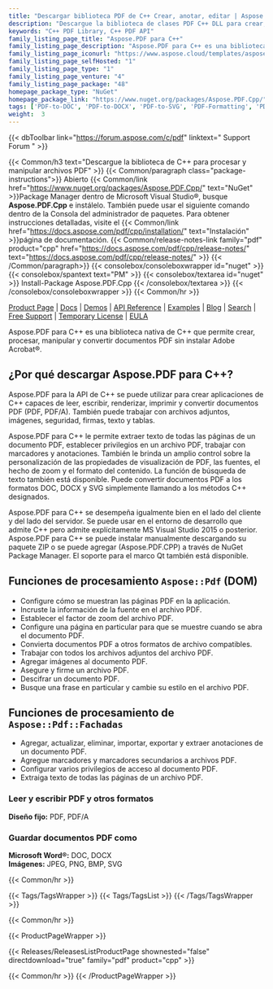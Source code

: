 ```yaml
---
title: "Descargar biblioteca PDF de C++ Crear, anotar, editar | Aspose.PDF"
description: "Descargue la biblioteca de clases PDF C++ DLL para crear, editar, renderizar y convertir archivos PDF, PDF/A a DOC, DOCX a través de API. Admite imágenes, seguridad, firmas, texto, tablas."
keywords: "C++ PDF Library, C++ PDF API"
family_listing_page_title: "Aspose.PDF para C++"
family_listing_page_description: "Aspose.PDF para C++ es una biblioteca nativa de C++ que permite a los desarrolladores agregar capacidades de manejo de PDF a sus aplicaciones de C++. La biblioteca permite realizar una amplia gama de tareas de procesamiento de documentos, incluida la creación de archivos PDF, procesamiento de formularios, manipulación de texto y páginas, administración de anotaciones, archivos adjuntos, marcadores, manejo de fuentes personalizadas y mucho más."
family_listing_page_iconurl: "https://www.aspose.cloud/templates/aspose/App_Themes/V3/images/pdf/272x272/aspose_pdf-for-cpp.png"
family_listing_page_selfHosted: "1"
family_listing_page_type: "1"
family_listing_page_venture: "4"
family_listing_page_package: "48"
homepage_package_type: "NuGet"
homepage_package_link: "https://www.nuget.org/packages/Aspose.PDF.Cpp/"
tags: ['PDF-to-DOC', 'PDF-to-DOCX', 'PDF-to-SVG', 'PDF-Formatting', 'PDF-Metadata', 'PDF-Attachment', 'PDF-Images', 'PDF-Encryption', 'PDF-Decryption', 'Search-PDF', 'PDF-Table', 'PDF-Annotations', 'PDF-Bookmarks', 'PDF-Security', 'PDF-Signature', 'PDF-Text-Extraction', 'PDF-to-Image', 'PDF-to-PNG', 'PDF-to-JPEG', 'PDF-to-BMP']
weight:  3
---
```


{{< dbToolbar link="https://forum.aspose.com/c/pdf" linktext=" Support Forum " >}}

{{< Common/h3 text="Descargue la biblioteca de C++ para procesar y manipular archivos PDF"  >}}
{{< Common/paragraph class="package-instructions">}}
Abierto
{{< Common/link href="https://www.nuget.org/packages/Aspose.PDF.Cpp/" text="NuGet"  >}}Package Manager dentro de Microsoft Visual Studio®, busque <b>Aspose.PDF.Cpp</b> e instálelo. También puede usar el siguiente comando dentro de la Consola del administrador de paquetes. Para obtener instrucciones detalladas, visite el
{{< Common/link href="https://docs.aspose.com/pdf/cpp/installation/" text="Instalación"  >}}página de documentación.
{{< Common/release-notes-link family="pdf" product="cpp" href="https://docs.aspose.com/pdf/cpp/release-notes/" text="https://docs.aspose.com/pdf/cpp/release-notes/"  >}}
{{< /Common/paragraph>}}
{{< consolebox/consoleboxwrapper id="nuget" >}}
       {{< consolebox/spantext text="PM" >}}
       {{< consolebox/textarea id="nuget" >}} Install-Package Aspose.PDF.Cpp {{< /consolebox/textarea >}}
{{< /consolebox/consoleboxwrapper >}}
{{< Common/hr >}}

[Product Page](https://products.aspose.com/pdf/cpp/) | [Docs](https://docs.aspose.com/pdf/cpp/) | [Demos](https://products.aspose.app/pdf/family) | [API Reference](https://reference.aspose.com/pdf/cpp) | [Examples](https://github.com/aspose-pdf/Aspose.Pdf-for-C) | [Blog](https://blog.aspose.com/category/pdf/) | [Search](https://search.aspose.com/) | [Free Support](https://forum.aspose.com/c/pdf) | [Temporary License](https://purchase.aspose.com/temporary-license) | [EULA](https://about.aspose.com/legal/eula/)

Aspose.PDF para C++ es una biblioteca nativa de C++ que permite crear, procesar, manipular y convertir documentos PDF sin instalar Adobe Acrobat®.

## ¿Por qué descargar Aspose.PDF para C++?

Aspose.PDF para la API de C++ se puede utilizar para crear aplicaciones de C++ capaces de leer, escribir, renderizar, imprimir y convertir documentos PDF (PDF, PDF/A). También puede trabajar con archivos adjuntos, imágenes, seguridad, firmas, texto y tablas.

Aspose.PDF para C++ le permite extraer texto de todas las páginas de un documento PDF, establecer privilegios en un archivo PDF, trabajar con marcadores y anotaciones. También le brinda un amplio control sobre la personalización de las propiedades de visualización de PDF, las fuentes, el hecho de zoom y el formato del contenido. La función de búsqueda de texto también está disponible. Puede convertir documentos PDF a los formatos DOC, DOCX y SVG simplemente llamando a los métodos C++ designados.

Aspose.PDF para C++ se desempeña igualmente bien en el lado del cliente y del lado del servidor. Se puede usar en el entorno de desarrollo que admite C++ pero admite explícitamente MS Visual Studio 2015 o posterior. Aspose.PDF para C++ se puede instalar manualmente descargando su paquete ZIP o se puede agregar (Aspose.PDF.CPP) a través de NuGet Package Manager. El soporte para el marco Qt también está disponible.

## Funciones de procesamiento `Aspose::Pdf` (DOM)

- Configure cómo se muestran las páginas PDF en la aplicación.
- Incruste la información de la fuente en el archivo PDF.
- Establecer el factor de zoom del archivo PDF.
- Configure una página en particular para que se muestre cuando se abra el documento PDF.
- Convierta documentos PDF a otros formatos de archivo compatibles.
- Trabajar con todos los archivos adjuntos del archivo PDF.
- Agregar imágenes al documento PDF.
- Asegure y firme un archivo PDF.
- Descifrar un documento PDF.
- Busque una frase en particular y cambie su estilo en el archivo PDF.

## Funciones de procesamiento de `Aspose::Pdf::Fachadas`

- Agregar, actualizar, eliminar, importar, exportar y extraer anotaciones de un documento PDF.
- Agregue marcadores y marcadores secundarios a archivos PDF.
- Configurar varios privilegios de acceso al documento PDF.
- Extraiga texto de todas las páginas de un archivo PDF.

### Leer y escribir PDF y otros formatos

**Diseño fijo:** PDF, PDF/A

### Guardar documentos PDF como

**Microsoft Word®:** DOC, DOCX\
**Imágenes:** JPEG, PNG, BMP, SVG

{{< Common/hr >}}

{{< Tags/TagsWrapper >}}
 {{< Tags/TagsList >}}
{{< /Tags/TagsWrapper >}}

{{< Common/hr >}}

{{< ProductPageWrapper >}}
<!-- ReleasesListProductPage-->
   {{< Releases/ReleasesListProductPage shownested="false"  directdownload="true" family="pdf" product="cpp" >}}
<!-- /ReleasesListProductPage-->
{{< Common/hr >}}
{{< /ProductPageWrapper >}}

